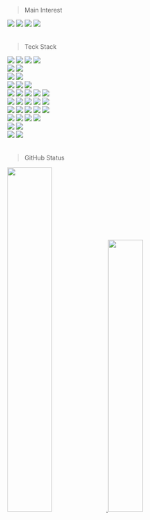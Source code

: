 > Main Interest  
<div align=left> 
  <img src="https://img.shields.io/badge/-Software%20Development-0A2647?style=for-the-badge">
  <img src="https://img.shields.io/badge/-Data%20Enginnering-0A2647?style=for-the-badge">
  <img src="https://img.shields.io/badge/-Cloud%20Computing-0A2647?style=for-the-badge">
  <img src="https://img.shields.io/badge/-IoT-0A2647?style=for-the-badge">
  <br/>
</div>  
  ㅤ

> Teck Stack
<div align=left> 
  <img src="https://img.shields.io/badge/python-3776AB?style=for-the-badge&logo=python&logoColor=white"> 
  <img src="https://img.shields.io/badge/JAVA-007396?style=for-the-badge&logo=java&logoColor=white">
  <img src="https://img.shields.io/badge/c-A8B9CC?style=for-the-badge">
  <img src="https://img.shields.io/badge/sql-4479A1?style=for-the-badge"> 
  <br>

  <img src="https://img.shields.io/badge/mysql-4479A1?style=for-the-badge&logo=mysql&logoColor=white"> 
  <img src="https://img.shields.io/badge/DataGrip-000000?style=for-the-badge&logo=DataGrip&logoColor=white">
  <br>
  
  <img src="https://img.shields.io/badge/Amazon Web Services-232F3E?style=for-the-badge&logo=amazonaws&logoColor=white"> 
  <img src="https://img.shields.io/badge/Naver Cloud-03C75A?style=for-the-badge&logo=Naver&logoColor=white">
  <br>
  
  <img src="https://img.shields.io/badge/node.js-339933?style=for-the-badge&logo=Node.js&logoColor=white">
  <img src="https://img.shields.io/badge/flask-000000?style=for-the-badge&logo=flask&logoColor=white">
  <img src="https://img.shields.io/badge/nginx-009639?style=for-the-badge&logo=nginx&logoColor=white">
  <br>
  
  <img src="https://img.shields.io/badge/opencv-5C3EE8?style=for-the-badge&logo=opencv&logoColor=white">
  <img src="https://img.shields.io/badge/pandas-150458?style=for-the-badge&logo=pandas&logoColor=white">
  <img src="https://img.shields.io/badge/TensorFlow-FF6F00?style=for-the-badge&logo=TensorFlow&logoColor=white">
  <img src="https://img.shields.io/badge/keras-D00000?style=for-the-badge&logo=keras&logoColor=white">
  <img src="https://img.shields.io/badge/PyTorch-EE4C2C?style=for-the-badge&logo=PyTorch&logoColor=white">
  <br>
  
  <img src="https://img.shields.io/badge/javascript-F7DF1E?style=for-the-badge&logo=javascript&logoColor=black"> 
  <img src="https://img.shields.io/badge/html-E34F26?style=for-the-badge&logo=html5&logoColor=white"> 
  <img src="https://img.shields.io/badge/css-1572B6?style=for-the-badge&logo=css3&logoColor=white"> 
  <img src="https://img.shields.io/badge/React-61DAFB?style=for-the-badge&logo=React&logoColor=black">
  <img src="https://img.shields.io/badge/bootstrap-7952B3?style=for-the-badge&logo=bootstrap&logoColor=white">
  <br>
  
  <img src="https://img.shields.io/badge/Matlab-black?style=for-the-badge"> 
  <img src="https://img.shields.io/badge/Arduino-00979D?style=for-the-badge&logo=Arduino&logoColor=white">
  <img src="https://img.shields.io/badge/Virtual Box-183A61?style=for-the-badge&logo=VirtualBox&logoColor=white">
  <img src="https://img.shields.io/badge/LogicWorks-black?style=for-the-badge"> 
  <img src="https://img.shields.io/badge/keil-4479A1?style=for-the-badge"> 
  <br>
  
  <img src="https://img.shields.io/badge/github-181717?style=for-the-badge&logo=github&logoColor=white">
  <img src="https://img.shields.io/badge/gitlab-FC6D26?style=for-the-badge&logo=gitlab&logoColor=white">
  <img src="https://img.shields.io/badge/Slack-4A154B?style=for-the-badge&logo=Slack&logoColor=white">
  <img src="https://img.shields.io/badge/notion-000000?style=for-the-badge&logo=notion&logoColor=white">
  <br>
  
  <img src="https://img.shields.io/badge/GitHub Actions-2088FF?style=for-the-badge&logo=GitHub Actions&logoColor=white">
  <img src="https://img.shields.io/badge/Jenkins-D24939?style=for-the-badge&logo=Jenkins&logoColor=white">
  <br>
  
  <img src="https://img.shields.io/badge/windows-0078D6?style=for-the-badge&logo=windows&logoColor=white">
  <img src="https://img.shields.io/badge/linux-FCC624?style=for-the-badge&logo=linux&logoColor=black"> 
  
  <br>  
ㅤ  
<!--   [![Solved.ac Profile](http://mazassumnida.wtf/api/generate_badge?boj=nadia)](https://solved.ac/nadia)-->
</div>

> GitHub Status
<div>
  <a href="s">
    <img src="https://github-readme-stats.vercel.app/api?username=sdiaeyu6n&theme=white&show_icons=true" width="45%" />
  </a>
  <a href="s">
    <img src="https://github-readme-stats.vercel.app/api/top-langs/?username=sdiaeyu6n&exclude_repo=sdiaeyu6n.github.io&layout=compact&theme=white" width="40%"/>
  </a>  
</div>  
